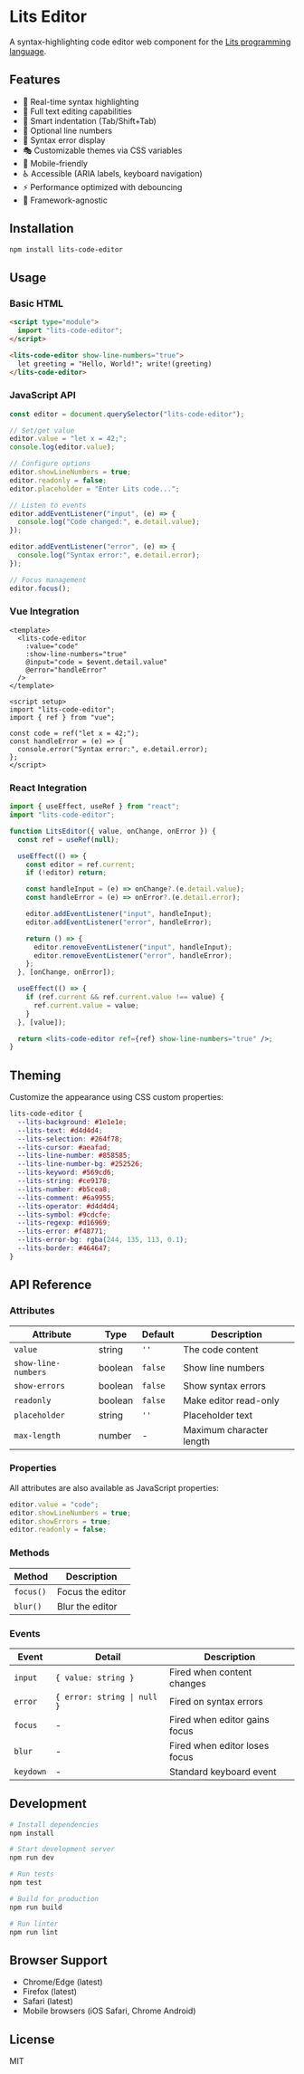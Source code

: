 # Lits Editor

A syntax-highlighting code editor web component for the [Lits programming language](https://github.com/mojir/lits).

## Features

- 🎨 Real-time syntax highlighting
- 📝 Full text editing capabilities
- 🎯 Smart indentation (Tab/Shift+Tab)
- 🔢 Optional line numbers
- 🚨 Syntax error display
- 🎭 Customizable themes via CSS variables
- 📱 Mobile-friendly
- ♿ Accessible (ARIA labels, keyboard navigation)
- ⚡ Performance optimized with debouncing
- 🔧 Framework-agnostic

## Installation

```bash
npm install lits-code-editor
```

## Usage

### Basic HTML

```html
<script type="module">
  import "lits-code-editor";
</script>

<lits-code-editor show-line-numbers="true">
  let greeting = "Hello, World!"; write!(greeting)
</lits-code-editor>
```

### JavaScript API

```javascript
const editor = document.querySelector("lits-code-editor");

// Set/get value
editor.value = "let x = 42;";
console.log(editor.value);

// Configure options
editor.showLineNumbers = true;
editor.readonly = false;
editor.placeholder = "Enter Lits code...";

// Listen to events
editor.addEventListener("input", (e) => {
  console.log("Code changed:", e.detail.value);
});

editor.addEventListener("error", (e) => {
  console.log("Syntax error:", e.detail.error);
});

// Focus management
editor.focus();
```

### Vue Integration

```vue
<template>
  <lits-code-editor
    :value="code"
    :show-line-numbers="true"
    @input="code = $event.detail.value"
    @error="handleError"
  />
</template>

<script setup>
import "lits-code-editor";
import { ref } from "vue";

const code = ref("let x = 42;");
const handleError = (e) => {
  console.error("Syntax error:", e.detail.error);
};
</script>
```

### React Integration

```jsx
import { useEffect, useRef } from "react";
import "lits-code-editor";

function LitsEditor({ value, onChange, onError }) {
  const ref = useRef(null);

  useEffect(() => {
    const editor = ref.current;
    if (!editor) return;

    const handleInput = (e) => onChange?.(e.detail.value);
    const handleError = (e) => onError?.(e.detail.error);

    editor.addEventListener("input", handleInput);
    editor.addEventListener("error", handleError);

    return () => {
      editor.removeEventListener("input", handleInput);
      editor.removeEventListener("error", handleError);
    };
  }, [onChange, onError]);

  useEffect(() => {
    if (ref.current && ref.current.value !== value) {
      ref.current.value = value;
    }
  }, [value]);

  return <lits-code-editor ref={ref} show-line-numbers="true" />;
}
```

## Theming

Customize the appearance using CSS custom properties:

```css
lits-code-editor {
  --lits-background: #1e1e1e;
  --lits-text: #d4d4d4;
  --lits-selection: #264f78;
  --lits-cursor: #aeafad;
  --lits-line-number: #858585;
  --lits-line-number-bg: #252526;
  --lits-keyword: #569cd6;
  --lits-string: #ce9178;
  --lits-number: #b5cea8;
  --lits-comment: #6a9955;
  --lits-operator: #d4d4d4;
  --lits-symbol: #9cdcfe;
  --lits-regexp: #d16969;
  --lits-error: #f48771;
  --lits-error-bg: rgba(244, 135, 113, 0.1);
  --lits-border: #464647;
}
```

## API Reference

### Attributes

| Attribute           | Type    | Default | Description              |
| ------------------- | ------- | ------- | ------------------------ |
| `value`             | string  | `''`    | The code content         |
| `show-line-numbers` | boolean | `false` | Show line numbers        |
| `show-errors`       | boolean | `false` | Show syntax errors       |
| `readonly`          | boolean | `false` | Make editor read-only    |
| `placeholder`       | string  | `''`    | Placeholder text         |
| `max-length`        | number  | -       | Maximum character length |

### Properties

All attributes are also available as JavaScript properties:

```javascript
editor.value = "code";
editor.showLineNumbers = true;
editor.showErrors = true;
editor.readonly = false;
```

### Methods

| Method    | Description      |
| --------- | ---------------- |
| `focus()` | Focus the editor |
| `blur()`  | Blur the editor  |

### Events

| Event     | Detail                      | Description                   |
| --------- | --------------------------- | ----------------------------- |
| `input`   | `{ value: string }`         | Fired when content changes    |
| `error`   | `{ error: string \| null }` | Fired on syntax errors        |
| `focus`   | -                           | Fired when editor gains focus |
| `blur`    | -                           | Fired when editor loses focus |
| `keydown` | -                           | Standard keyboard event       |

## Development

```bash
# Install dependencies
npm install

# Start development server
npm run dev

# Run tests
npm test

# Build for production
npm run build

# Run linter
npm run lint
```

## Browser Support

- Chrome/Edge (latest)
- Firefox (latest)
- Safari (latest)
- Mobile browsers (iOS Safari, Chrome Android)

## License

MIT
